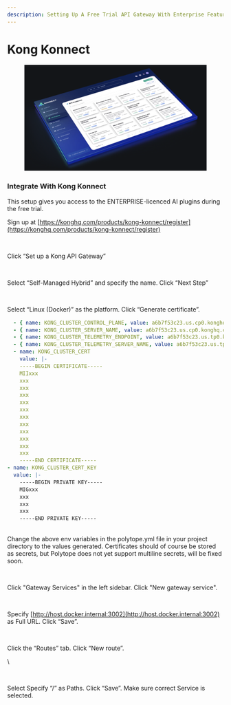 ```yaml
---
description: Setting Up A Free Trial API Gateway With Enterprise Features
---
```


# Kong Konnect

<figure><img src="../.gitbook/assets/image (1).png" alt=""><figcaption></figcaption></figure>

### Integrate With Kong Konnect&#x20;

This setup gives you access to the ENTERPRISE-licenced AI plugins during the free trial.

Sign up at [https://konghq.com/products/kong-konnect/register](https://konghq.com/products/kong-konnect/register)

<figure><img src="https://lh7-rt.googleusercontent.com/docsz/AD_4nXdn6YPFR5ZlYlMZX7y9LwAN2K-MPkoJ1eDK_d39U8Bn8uAO4vk6vWfn1RY1knx41CiBKNhoAWbVaz7s73AApZkEioAjxL-h61QloZyEo_adrd__euOU_AmI_6ukbGcChDFXDhlW?key=jC8T-_XneVuC3ZQq8QXN1Z9t" alt=""><figcaption></figcaption></figure>

Click “Set up a Kong API Gateway”



<figure><img src="https://lh7-rt.googleusercontent.com/docsz/AD_4nXe2DjtwuDXzwwkNGuF0GJK-NMnblfwn0SA8L0g_qLUQ6E20LsiYlvKnC1mVPI8Q2XvRwPdwtyjzCCKqE_j8siXb7nuwGmQKU3rwdyrZOEK1dAM6i0jyrJfMt9-HNrPLNXupvyUb?key=jC8T-_XneVuC3ZQq8QXN1Z9t" alt=""><figcaption></figcaption></figure>

Select “Self-Managed Hybrid” and specify the name. Click “Next Step”



<figure><img src="https://lh7-rt.googleusercontent.com/docsz/AD_4nXfkZji9TNCJSmdnKnSQ6Z28ih_0UrRzUQ8f00xRox7NJjzdB0fwXPFL5yNZLLnBZI5pZ5J54FWBBzTrfu8ydRI0L_AL0DkTeSBmK7SRYArTeaWzX6qMN1NMJgZTen-HZIc-gBqjiA?key=jC8T-_XneVuC3ZQq8QXN1Z9t" alt=""><figcaption></figcaption></figure>

Select “Linux (Docker)” as the platform. Click “Generate certificate”.&#x20;



```yaml
  - { name: KONG_CLUSTER_CONTROL_PLANE, value: a6b7f53c23.us.cp0.konghq.com:443 }
  - { name: KONG_CLUSTER_SERVER_NAME, value: a6b7f53c23.us.cp0.konghq.com }
  - { name: KONG_CLUSTER_TELEMETRY_ENDPOINT, value: a6b7f53c23.us.tp0.konghq.com:443 }
  - { name: KONG_CLUSTER_TELEMETRY_SERVER_NAME, value: a6b7f53c23.us.tp0.konghq.com }- name: KONG_CLUSTER_CERT
  - name: KONG_CLUSTER_CERT
    value: |-
    -----BEGIN CERTIFICATE-----
    MIIxxx
    xxx
    xxx
    xxx
    xxx
    xxx
    xxx
    xxx
    xxx
    xxx
    xxx
    xxx
    -----END CERTIFICATE-----
- name: KONG_CLUSTER_CERT_KEY
  value: |-
    -----BEGIN PRIVATE KEY-----
    MIGxxx
    xxx
    xxx
    xxx
    -----END PRIVATE KEY-----
 
```

Change the above env variables in the polytope.yml file in your project directory to the values generated. Certificates should of course be stored as secrets, but Polytope does not yet support multiline secrets, will be fixed soon.

<figure><img src="https://lh7-rt.googleusercontent.com/docsz/AD_4nXevka_0N5nwjrpL3d4QLM80rqnVMdPNl5UdMYacvQyylgZCg9ppgY2ildT7hXLSSp_H5PLaMLMUewKNGKJ8l_CW6lMY4tUWTzk_HePby-qJIn-8Tr-ahNykXz-1WsT755A0TptGpw?key=jC8T-_XneVuC3ZQq8QXN1Z9t" alt=""><figcaption></figcaption></figure>

Click "Gateway Services" in the left sidebar. Click "New gateway service".

<figure><img src="https://lh7-rt.googleusercontent.com/docsz/AD_4nXd3rk3EIX8rlIgl58IoXrAjRE_NGWM-JlMK__Kxv4jmWdbdaEm-ea0nFdIAoqjnemEAGp9J0lWQ0h6fOIF9Ck1MquDG8VU0XnGuoMcXaGotlc9zABWDjj5VmPJiKnZxIJzH0OWajQ?key=jC8T-_XneVuC3ZQq8QXN1Z9t" alt=""><figcaption></figcaption></figure>

Specify [http://host.docker.internal:3002](http://host.docker.internal:3002) as Full URL. Click “Save”.

<figure><img src="https://lh7-rt.googleusercontent.com/docsz/AD_4nXcnI1nuD6DJzDYP75gv1geR9XgRXIOqnqiDc5BcCnLvh8G9PvnuOhbqcjPjerOiXqIHSvoLH8_hfSzndwfS6mEFxsVb0aBWREIQI3K4PBrCnrrnCl8y3zGsW-XOX7rvuOIGKWUcoQ?key=jC8T-_XneVuC3ZQq8QXN1Z9t" alt=""><figcaption></figcaption></figure>

Click the “Routes” tab. Click “New route”.&#x20;

\


<figure><img src="https://lh7-rt.googleusercontent.com/docsz/AD_4nXftilYzaVV8LPVMpuBy1Q4Iv10pt8dg6RnqxaU1ZGttgKZFu1QgFCyswm--NomkogUJfqkzThzUPUfYXwHHGGc6-9CCMkWTQIVRvffNrOoUhKPiYdAQXOU6FKOMiEL7C0YSgsVJJg?key=jC8T-_XneVuC3ZQq8QXN1Z9t" alt=""><figcaption></figcaption></figure>

Select Specify “/” as Paths. Click “Save”.  Make sure correct Service is selected.
